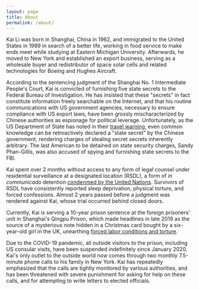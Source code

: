 ```yaml
---
layout: page
title: About
permalink: /about/
---
```


Kai Li was born in Shanghai, China in 1962, and immigrated to the United States in 1989 in search of a better life, working in food service to make ends meet while studying at Eastern Michigan University. Afterwards, he moved to New York and established an export business, serving as a wholesale buyer and redistributor of space solar cells and related technologies for Boeing and Hughes Aircraft.

According to the sentencing judgment of the Shanghai No. 1 Intermediate People's Court, Kai is convicted of furnishing five state secrets to the Federal Bureau of Investigation. He has insisted that these "secrets" in fact constitute information freely searchable on the Internet, and that his routine communications with US government agencies, necessary to ensure compliance with US export laws, have been grossly mischaracterized by Chinese authorities as espionage for political leverage. Unfortunately, as the US Department of State has noted in their [travel warning](https://travel.state.gov/content/travel/en/international-travel/International-Travel-Country-Information-Pages/China.html), even common knowledge can be retroactively declared a "state secret" by the Chinese government, rendering charges of stealing secret secrets inherently arbitrary. The last American to be detained on state security charges, Sandy Phan-Gillis, was also accused of spying and furnishing state secrets to the FBI.

Kai spent over 2 months without access to any form of legal counsel under residential surveillance at a designated location (RSDL), a form of *in communicado* detention [condenmed by the United Nations](https://www.ishr.ch/sites/default/files/article/files/2015_cat_review_china_cobs.pdf). Survivors of RSDL have consistently reported sleep deprivation, physical torture, and forced confessions. Almost 2 years passed before a judgment was rendered against Kai, whose trial occurred behind closed doors. 

Currently, Kai is serving a 10-year prison sentence at the foreign prisoners' unit in Shanghai's Qingpu Prison, which made headlines in late 2019 as the source of a mysterious note hidden in a Christmas card bought by a six-year-old girl in the UK, unearthing [forced labor conditions and torture](https://www.theguardian.com/world/2019/dec/28/tesco-christmas-card-china-jail-inmates-claim-psychological-torture). 

Due to the COVID-19 pandemic, all outside visitors to the prison, including US consular visits, have been suspended indefinitely since January 2020. Kai's only outlet to the outside world now comes through two monthly 7.5-minute phone calls to his family in New York. Kai has repeatedly emphasized that the calls are tightly monitored by various authorities, and has been threatened with severe punishment for asking for help on these calls, and for attempting to write letters to elected officials. 

<br/><br/>



<br/><br/>






